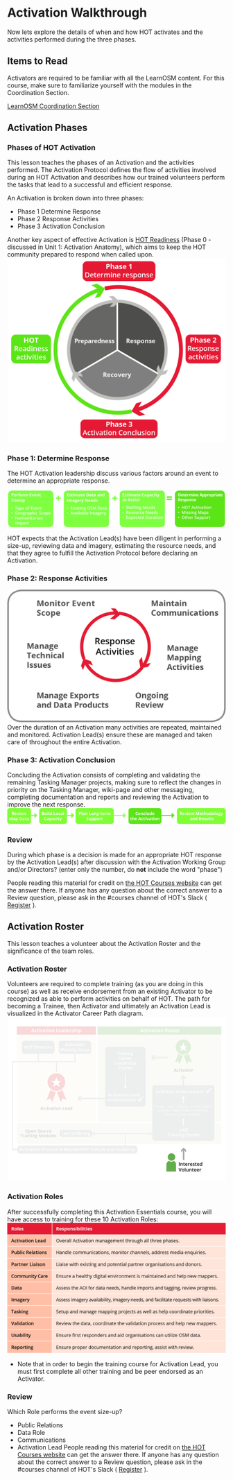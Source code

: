 # Activation Walkthrough

Now lets explore the details of when and how HOT activates and the activities performed during the three phases.

## Items to Read

Activators are required to be familiar with all the LearnOSM content. For this course, make sure to familiarize yourself with the modules in the Coordination Section.

[LearnOSM Coordination Section](https://learnosm.org/en/coordination/)

## Activation Phases

### Phases of HOT Activation

This lesson teaches the phases of an Activation and the activities performed. The Activation Protocol defines the flow of activities involved during an HOT Activation and describes how our trained volunteers perform the tasks that lead to a successful and efficient response.

An Activation is broken down into three phases:

* Phase 1 Determine Response
* Phase 2 Response Activities
* Phase 3 Activation Conclusion

Another key aspect of effective Activation is [HOT Readiness](http://courses.hotosm.org/mod/lesson/view.php?id=33) \(Phase 0 - discussed in Unit 1: Activation Anatomy\), which aims to keep the HOT community prepared to respond when called upon. ![Activation Phases](../.gitbook/assets/activationphases.jpg)

### Phase 1: Determine Response

The HOT Activation leadership discuss various factors around an event to determine an appropriate response.

![Factors to Determine Response](../.gitbook/assets/determineresponse.jpg)

HOT expects that the Activation Lead\(s\) have been diligent in performing a size-up, reviewing data and imagery, estimating the resource needs, and that they agree to fulfill the Activation Protocol before declaring an Activation.

### Phase 2: Response Activities

![Response Activities](../.gitbook/assets/response-activities.jpg) Over the duration of an Activation many activities are repeated, maintained and monitored. Activation Lead\(s\) ensure these are managed and taken care of throughout the entire Activation.

### Phase 3: Activation Conclusion

Concluding the Activation consists of completing and validating the remaining Tasking Manager projects, making sure to reflect the changes in priority on the Tasking Manager, wiki-page and other messaging, completing documentation and reports and reviewing the Activation to improve the next response. ![Activation Conclusion](../.gitbook/assets/activationconclusion.jpg)

### Review

During which phase is a decision is made for an appropriate HOT response by the Activation Lead\(s\) after discussion with the Activation Working Group and/or Directors? (enter only the number, do **not** include the word "phase")

People reading this material for credit on [the HOT Courses website](http://courses.hotosm.org/) can get the answer there. If anyone has any question about the correct answer to a Review question, please ask in the \#courses channel of HOT's Slack \( [Register](http://slack.hotosm.org) \).

## Activation Roster

This lesson teaches a volunteer about the Activation Roster and the significance of the team roles.

### Activation Roster

Volunteers are required to complete training \(as you are doing in this course\) as well as receive endorsement from an existing Activator to be recognized as able to perform activities on behalf of HOT. The path for becoming a Trainee, then Activator and ultimately an Activation Lead is visualized in the Activator Career Path diagram. ![Activator Career Path](../.gitbook/assets/activatorcareerpath_animated.gif)

### Activation Roles

After successfully completing this Activation Essentials course, you will have access to training for these 10 Activation Roles: ![Activaion Roles](../.gitbook/assets/activationroles.jpg)

* Note that in order to begin the training course for Activation Lead, you must first complete all other training and be peer endorsed as an Activator.

### Review

Which Role performs the event size-up?

* Public Relations
* Data Role
* Communications
* Activation Lead
People reading this material for credit on [the HOT Courses website](http://courses.hotosm.org/) can get the answer there. If anyone has any question about the correct answer to a Review question, please ask in the \#courses channel of HOT's Slack \( [Register](http://slack.hotosm.org) \).


